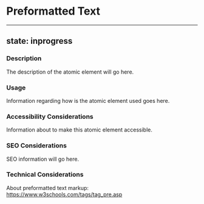 # Preformatted Text

---
state: inprogress
---

### Description
The description of the atomic element will go here.

### Usage
Information regarding how is the atomic element used goes here.

### Accessibility Considerations
Information about to make this atomic element accessible.

### SEO Considerations
SEO information will go here.

### Technical Considerations
About preformatted text markup: https://www.w3schools.com/tags/tag_pre.asp
